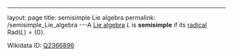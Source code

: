 ---
 layout: page
 title: semisimple Lie algebra
 permalink: /semisimple_Lie_algebra
---A [Lie algebra](https://defsmath.github.io/DefsMath/Lie_algebra) $L$ is **semisimple** if its [radical](https://defsmath.github.io/DefsMath/radical_of_a_Lie_algebra) $\text{Rad}(L) = \{0\}$. 

Wikidata ID: [Q2366896](https://www.wikidata.org/wiki/Q2366896)